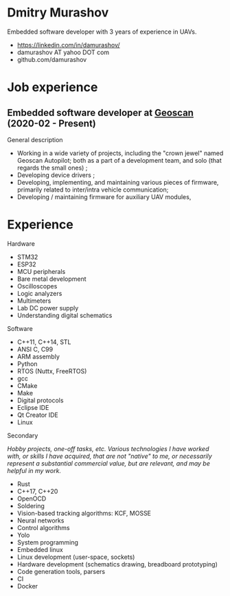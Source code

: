 # Dmitry Murashov

Embedded software developer with 3 years of experience in UAVs.

- https://linkedin.com/in/damurashov/
- damurashov AT yahoo DOT com
- github.com/damurashov

# Job experience

## Embedded software developer at [Geoscan](https://geoscan.aero) (2020-02 - Present)

General description

- Working in a wide variety of projects, including the "crown jewel" named
  Geoscan Autopilot; both as a part of a development team, and solo (that
  regards the small ones) ;
- Developing device drivers ;
- Developing, implementing, and maintaining various pieces of firmware,
  primarily related to inter/intra vehicle communication;
- Developing / maintaining firmware for auxiliary UAV modules,

# Experience

Hardware

- STM32
- ESP32
- MCU peripherals
- Bare metal development
- Oscilloscopes
- Logic analyzers
- Multimeters
- Lab DC power supply
- Understanding digital schematics

Software

- C++11, C++14, STL
- ANSI C, C99
- ARM assembly
- Python
- RTOS (Nuttx, FreeRTOS)
- gcc
- CMake
- Make
- Digital protocols
- Eclipse IDE
- Qt Creator IDE
- Linux

Secondary

*Hobby projects, one-off tasks, etc. Various technologies I have worked with,
or skills I have acquired, that are not "native" to me, or necessarily
represent a substantial commercial value, but are relevant, and may be helpful
in my work.*

- Rust
- C++17, C++20
- OpenOCD
- Soldering
- Vision-based tracking algorithms: KCF, MOSSE
- Neural networks
- Control algorithms
- Yolo
- System programming
- Embedded linux
- Linux development (user-space, sockets)
- Hardware development (schematics drawing, breadboard prototyping)
- Code generation tools, parsers
- CI
- Docker
